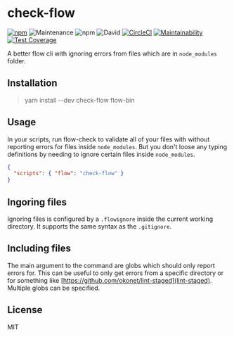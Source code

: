 # check-flow

[![npm](https://img.shields.io/npm/v/check-flow.svg)](https://www.npmjs.com/package/check-flow) ![Maintenance](https://img.shields.io/maintenance/yes/2018.svg) ![npm](https://img.shields.io/npm/l/check-flow.svg) ![David](https://img.shields.io/david/HenriBeck/check-flow.svg) [![CircleCI](https://circleci.com/gh/HenriBeck/check-flow.svg?style=svg)](https://circleci.com/gh/HenriBeck/check-flow) [![Maintainability](https://api.codeclimate.com/v1/badges/0ddecaa2ad0f3faf830e/maintainability)](https://codeclimate.com/github/HenriBeck/check-flow/maintainability) [![Test Coverage](https://api.codeclimate.com/v1/badges/0ddecaa2ad0f3faf830e/test_coverage)](https://codeclimate.com/github/HenriBeck/check-flow/test_coverage)

A better flow cli with ignoring errors from files which are in `node_modules` folder.

## Installation

> yarn install --dev check-flow flow-bin

## Usage

In your scripts, run flow-check to validate all of your files with without reporting errors for files inside `node_modules`.
But you don't loose any typing definitions by needing to ignore certain files inside `node_modules`.

```json
{
  "scripts": { "flow": "check-flow" }
}
```

## Ingoring files

Ignoring files is configured by a `.flowignore` inside the current working directory.
It supports the same syntax as the `.gitignore`.

## Including files

The main argument to the command are globs which should only report errors for.
This can be useful to only get errors from a specific directory or for something like [https://github.com/okonet/lint-staged](lint-staged).
Multiple globs can be specified.

## License

MIT
